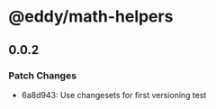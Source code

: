 # @eddy/math-helpers

## 0.0.2

### Patch Changes

- 6a8d943: Use changesets for first versioning test
